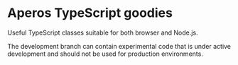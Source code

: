 # Aperos TypeScript goodies

Useful TypeScript classes suitable for both browser and Node.js.

The development branch can contain experimental code that is under
active development and should not be used for production environments.
